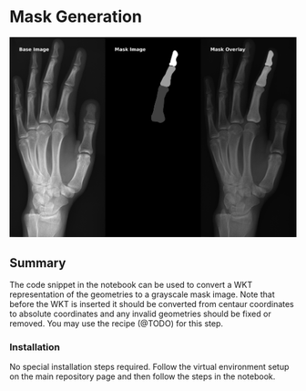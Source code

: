 # Mask Generation

![Mask Extraction and Overlay](example/output/example_mask_overlay.png?raw=false "Mask Extraction and Overlay")

## Summary
The code snippet in the notebook can be used to convert a WKT representation of
the geometries to a grayscale mask image. Note that before the WKT is inserted
it should be converted from centaur coordinates to absolute coordinates and any 
invalid geometries should be fixed or removed. 
You may use the recipe (@TODO) for this step.

### Installation
No special installation steps required. Follow the virtual environment setup on
the main repository page and then follow the steps in the notebook.
